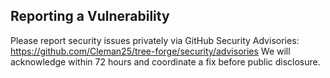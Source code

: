 ## Reporting a Vulnerability

Please report security issues privately via GitHub Security Advisories:
https://github.com/Cleman25/tree-forge/security/advisories
We will acknowledge within 72 hours and coordinate a fix before public disclosure.
